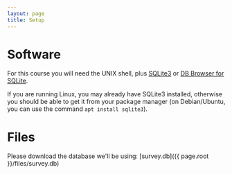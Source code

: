 ```yaml
---
layout: page
title: Setup
---
```

# Software
For this course you will need the UNIX shell, plus [SQLite3](http://www.sqlite.org/) or
[DB Browser for SQLite](http://sqlitebrowser.org/).

If you are running Linux, you may already have SQLite3 installed, otherwise you
should be able to get it from your package manager (on Debian/Ubuntu, you can
use the command `apt install sqlite3`).

# Files
Please download the database we'll be using: [survey.db]({{ page.root }}/files/survey.db)
